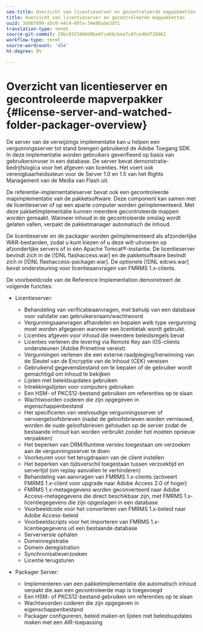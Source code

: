 ```yaml
---
seo-title: Overzicht van licentieserver en gecontroleerde mappakketten
title: Overzicht van licentieserver en gecontroleerde mappakketten
uuid: 3dd6f699-a5c0-44c4-897a-34e06abe3d71
translation-type: tm+mt
source-git-commit: 29bc8323460d9be0fce66cbea7c6fce46df20d61
workflow-type: tm+mt
source-wordcount: '454'
ht-degree: 0%

---
```



# Overzicht van licentieserver en gecontroleerde mapverpakker {#license-server-and-watched-folder-packager-overview}

De server van de verwijzings implementatie kan u helpen een vergunningsserver tot stand brengen gebruikend de Adobe Toegang SDK. In deze implementatie worden gebruikers geverifieerd op basis van gebruikersinvoer in een database. De server bevat demonstratie-bedrijfslogica voor het afgeven van licenties. Het voert ook verenigbaarheidssteun voor de Server 1.0 en 1.5 van het Rights Management van de Media van Flash uit.

De referentie-implementatieserver bevat ook een gecontroleerde mapimplementatie van de pakketsoftware. Deze component kan samen met de licentieserver of op een aparte computer worden geïmplementeerd. Met deze pakketimplementatie kunnen meerdere gecontroleerde mappen worden gemaakt. Wanneer inhoud in de gecontroleerde omslag wordt gelaten vallen, verpakt de pakketmanager automatisch de inhoud.

De licentieserver en de packager worden geïmplementeerd als afzonderlijke WAR-bestanden, zodat u kunt kiezen of u deze wilt uitvoeren op afzonderlijke servers of in één Apache Tomcat®-instantie. De licentieserver bevindt zich in de [!DNL flashaccess.war] en de pakketsoftware bevindt zich in [!DNL flashaccess-packager.war]. De optionele [!DNL edcws.war] bevat ondersteuning voor licentieaanvragen van FMRMS 1.x-clients.

De voorbeeldcode van de Reference Implementation demonstreert de volgende functies:

* Licentieserver:

   * Behandeling van verificatieaanvragen, met behulp van een database voor validatie van gebruikersnaam/wachtwoord
   * Vergunningsaanvragen afhandelen en bepalen welk type vergunning moet worden afgegeven wanneer een licentietak wordt gebruikt.
   * Licenties afgeven voor inhoud die meerdere beleidsregels bevat
   * Licenties verlenen die levering via Remote Key aan iOS-clients ondersteunen (Adobe Primetime vereist)
   * Vergunningen verlenen die een externe raadpleging/herwinning van de Sleutel van de Encryptie van de Inhoud (CEK) vereisen
   * Gebruikend gegevensbestand om te bepalen of de gebruiker wordt gemachtigd om inhoud te bekijken
   * Lijsten met beleidsupdates gebruiken
   * Intrekkingslijsten voor computers gebruiken
   * Een HSM- of PKCS12-bestand gebruiken om referenties op te slaan
   * Wachtwoorden coderen die zijn opgegeven in eigenschappenbestand
   * Het specificeren van veelvoudige vergunningsserver of vervoergeloofsbrieven (nadat de geloofsbrieven worden vernieuwd, worden de oude geloofsbrieven gehouden op de server zodat de bestaande inhoud kan worden verbruikt zonder het moeten opnieuw verpakken)
   * Het beperken van DRM/Runtime versies toegestaan om verzoeken aan de vergunningsserver te doen
   * Voorkeuren voor het terugdraaien van de client instellen
   * Het beperken van tijdsverschil toegestaan tussen verzoektijd en servertijd (om replay aanvallen te verhinderen)
   * Behandeling van aanvragen van FMRMS 1.x-clients (activeert FMRMS 1.x-client voor upgrade naar Adobe Access 2.0 of hoger)
   * FMRMS 1.x-metagegevens worden geconverteerd naar Adobe Access-metagegevens die direct beschikbaar zijn, met FMRMS 1.x-licentiegegevens die zijn opgeslagen in een database
   * Voorbeeldcode voor het converteren van FMRMS 1.x-beleid naar Adobe Access-beleid
   * Voorbeeldscripts voor het importeren van FMRMS 1.x-licentiegegevens uit een bestaande database
   * Serverversie ophalen
   * Domeinregistratie
   * Domein deregistration
   * Synchronisatieverzoeken
   * Licentie terugsturen

* Packager Server:

   * Implementeren van een pakketimplementatie die automatisch inhoud verpakt die aan een gecontroleerde map is toegevoegd
   * Een HSM- of PKCS12-bestand gebruiken om referenties op te slaan
   * Wachtwoorden coderen die zijn opgegeven in eigenschappenbestand
   * Packager configureren, beleid maken en lijsten met beleidsupdates maken met een AIR-toepassing

